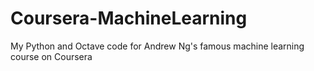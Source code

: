 # Coursera-MachineLearning
My Python and Octave code for Andrew Ng's famous machine learning course on Coursera
